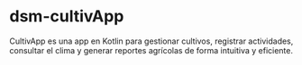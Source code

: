 # dsm-cultivApp
CultivApp es una app en Kotlin para gestionar cultivos, registrar actividades, consultar el clima y generar reportes agrícolas de forma intuitiva y eficiente.
